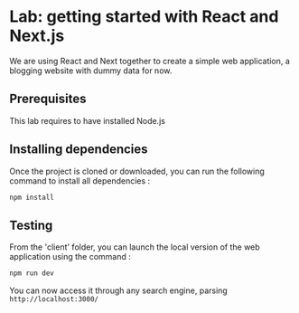 # Lab: getting started with React and Next.js

We are using React and Next together to create a simple web application, a blogging website with dummy data for now. 

## Prerequisites

This lab requires to have installed Node.js

## Installing dependencies

Once the project is cloned or downloaded, you can run the following command to install all dependencies : 

```bash
npm install
```

## Testing

From the 'client' folder, you can launch the local version of the web application using the command :

```bash
npm run dev
```

You can now access it through any search engine, parsing `http://localhost:3000/`
